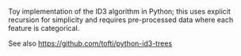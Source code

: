 Toy implementation of the ID3 algorithm in Python; this uses explicit recursion for simplicity and requires pre-processed data where each feature is categorical.

See also
https://github.com/tofti/python-id3-trees
